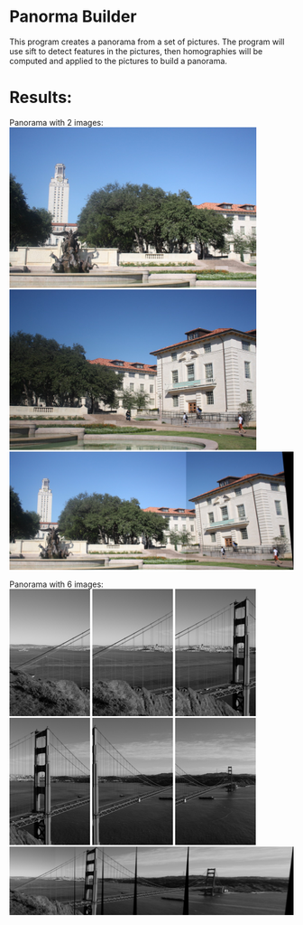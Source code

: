 # Panorma Builder

This program creates a panorama from a set of pictures.
The program will use sift to detect features in the pictures, then homographies will 
be computed and applied to the pictures to build a panorama.

# Results:

Panorama with 2 images: <br>
<img src="/images/building_left.JPG" width="438" height="284"> <img src="/images/building_right.JPG" width="438" height="284">
![alt text](/images/building_panorama.png)

Panorama with 6 images: <br>
<img src="/images/goldengate-00.png" width="143" height="225"> <img src="/images/goldengate-01.png" width="143" height="225">
<img src="/images/goldengate-02.png" width="143" height="225"> <img src="/images/goldengate-03.png" width="143" height="225">
<img src="/images/goldengate-04.png" width="143" height="225"> <img src="/images/goldengate-05.png" width="143" height="225">
![alt text](/images/golden_gate_panorama.png)
